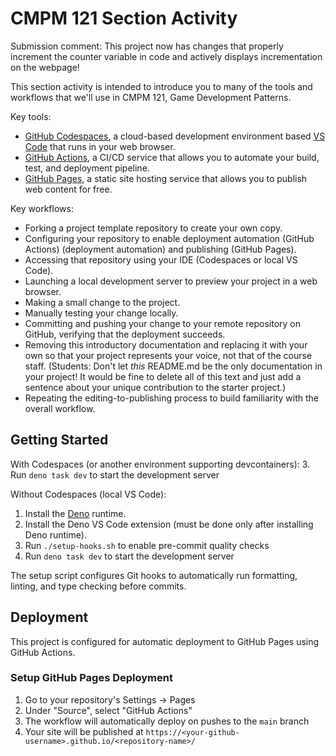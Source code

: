 # CMPM 121 Section Activity

Submission comment:
This project now has changes that properly increment the counter variable in code and actively displays incrementation on the webpage!

This section activity is intended to introduce you to many of the tools and workflows that we'll use in CMPM 121, Game Development Patterns.

Key tools:

- [GitHub Codespaces](https://github.com/features/codespaces), a cloud-based development environment based [VS Code](https://code.visualstudio.com/) that runs in your web browser.
- [GitHub Actions](https://github.com/features/actions), a CI/CD service that allows you to automate your build, test, and deployment pipeline.
- [GitHub Pages](https://pages.github.com/), a static site hosting service that allows you to publish web content for free.

Key workflows:

- Forking a project template repository to create your own copy.
- Configuring your repository to enable deployment automation (GitHub Actions) (deployment automation) and publishing (GitHub Pages).
- Accessing that repository using your IDE (Codespaces or local VS Code).
- Launching a local development server to preview your project in a web browser.
- Making a small change to the project.
- Manually testing your change locally.
- Committing and pushing your change to your remote repository on GitHub, verifying that the deployment succeeds.
- Removing this introductory documentation and replacing it with your own so that your project represents your voice, not that of the course staff. (Students: Don't let _this_ README.md be the only documentation in your project! It would be fine to delete all of this text and just add a sentence about your unique contribution to the starter project.)
- Repeating the editing-to-publishing process to build familiarity with the overall workflow.

## Getting Started

With Codespaces (or another environment supporting devcontainers):
3. Run `deno task dev` to start the development server

Without Codespaces (local VS Code):

1. Install the [Deno](https://docs.deno.com/runtime/getting_started/installation/) runtime.
2. Install the Deno VS Code extension (must be done only after installing Deno runtime).
3. Run `./setup-hooks.sh` to enable pre-commit quality checks
4. Run `deno task dev` to start the development server

The setup script configures Git hooks to automatically run formatting, linting, and type checking before commits.

## Deployment

This project is configured for automatic deployment to GitHub Pages using GitHub Actions.

### Setup GitHub Pages Deployment

1. Go to your repository's Settings → Pages
2. Under "Source", select "GitHub Actions"
3. The workflow will automatically deploy on pushes to the `main` branch
4. Your site will be published at `https://<your-github-username>.github.io/<repository-name>/`

